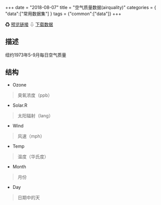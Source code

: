 +++
date = "2018-08-07"
title = "空气质量数据(airquality)"
categories = { "data":["常用数据集"] }
tags = {"common":["data"]}
+++

&#9851;&nbsp;[预览链接](/data/airquality)
&#8681;&nbsp;[下载数据](/download/airquality)

## 描述
纽约1973年5-9月每日空气质量

## 结构

 - Ozone
 >臭氧浓度（ppb）
 - Solar.R
 >太阳辐射（lang）
 - Wind
 >风速（mph）
 - Temp
 >温度（华氏度）
 - Month
 >月份
 - Day
 >日期中的天
